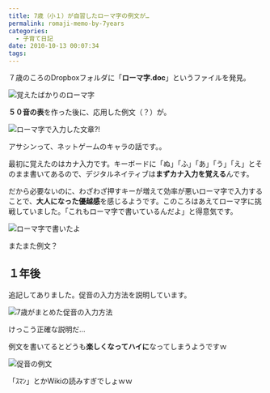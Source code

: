 ```yaml
---
title: 7歳（小１）が自習したローマ字の例文が…
permalink: romaji-memo-by-7years
categories:
  - 子育て日記
date: 2010-10-13 00:07:34
tags:
---
```


７歳のころのDropboxフォルダに「**ローマ字.doc**」というファイルを発見。

![覚えたばかりのローマ字](/images/ia-kid/200803-romaji1.png)

**５０音の表**を作った後に、応用した例文（？）が。

![ローマ字で入力した文章?!](/images/ia-kid/200803-romaji2.png)

アサシンって、ネットゲームのキャラの話です。。

最初に覚えたのはカナ入力です。キーボードに「ぬ」「ふ」「あ」「う」「え」とそのまま書いてあるので、デジタルネイティブは**まずカナ入力を覚える**んです。

だから必要ないのに、わざわざ押すキーが増えて効率が悪いローマ字で入力することで、**大人になった優越感**を感じるようです。このころはあえてローマ字に挑戦していました。「これもローマ字で書いているんだよ」と得意気です。

![ローマ字で書いたよ](/images/ia-kid/200803-romaji3.png)

またまた例文？

## １年後

追記してありました。促音の入力方法を説明しています。

![7歳がまとめた促音の入力方法](/images/ia-kid/200905-romaji1.png)

けっこう正確な説明だ...

例文を書いてるとどうも**楽しくなってハイに**なってしまうようですｗ

![促音の例文](/images/ia-kid/200905-romaji2.png)

「ｽﾏﾝ」とかWikiの読みすぎでしょｗｗ